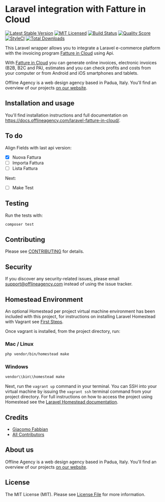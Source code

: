 # Laravel integration with Fatture in Cloud

[![Latest Stable Version](https://poser.pugx.org/offline-agency/laravel-fatture-in-cloud/v/stable)](https://packagist.org/packages/offline-agency/laravel-fatture-in-cloud)
[![MIT Licensed](https://img.shields.io/badge/license-MIT-brightgreen.svg?style=flat-square)](LICENSE.md)
[![Build Status](https://img.shields.io/travis/offline-agency/laravel-fatture-in-cloud/master.svg?style=flat-square)](https://travis-ci.org/offline-agency/laravel-fatture-in-cloud)
[![Quality Score](https://img.shields.io/scrutinizer/g/offline-agency/laravel-fatture-in-cloud.svg?style=flat-square)](https://scrutinizer-ci.com/g/offline-agency/laravel-fatture-in-cloud/)
[![StyleCI](https://github.styleci.io/repos/167236902/shield)](https://styleci.io/repos/167236902)
[![Total Downloads](https://img.shields.io/packagist/dt/offline-agency/laravel-fatture-in-cloud.svg?style=flat-square)](https://packagist.org/packages/offline-agency/laravel-fatture-in-cloud)

This Laravel wrapper allows you to integrate a Laravel e-commerce platform with the invoicing program [Fatture in Cloud](https://fattureincloud.it) using Api.

With [Fatture in Cloud](https://fattureincloud.it) you can generate online invoices, electronic invoices (B2B, B2C and PA), estimates and you can check profits and costs from your computer or from Android and iOS smartphones and tablets.

Offline Agency is a web design agency based in Padua, Italy. You'll find an overview of our projects [on our website](https://offlineagency.it/).

## Installation and usage

You'll find installation instructions and full documentation on https://docs.offlineagency.com/laravel-fatture-in-cloud/.

## To do

Align Fields with last api version:

- [x] Nuova Fattura
- [ ] Importa Fattura
- [ ] Lista Fattura

Next:

- [ ] Make Test

## Testing

Run the tests with:

```bash
composer test
```

## Contributing

Please see [CONTRIBUTING](CONTRIBUTING.md) for details.

## Security

If you discover any security-related issues, please email <support@offlineagency.com> instead of using the issue tracker.

## Homestead Environment

An optional Homestead per project virtual machine environment has been included with this project, for instructions on installing Laravel Homestead with Vagrant see [First Steps](https://laravel.com/docs/master/homestead#first-steps).

Once vagrant is installed, from the project directory, run:

### Mac / Linux

```bash
php vendor/bin/homestead make
```

### Windows

```bash
vendor\\bin\\homestead make
```

Next, run the `vagrant up` command in your terminal. You can SSH into your virtual machine by issuing the `vagrant ssh` terminal command from your project directory. For full instructions on how to access the project using Homestead see the [Laravel Homestead documentation](https://laravel.com/docs/master/homestead).

## Credits

- [Giacomo Fabbian](https://github.com/Giacomo92)
- [All Contributors](../../contributors)

## About us

Offline Agency is a web design agency based in Padua, Italy. You'll find an overview of our projects [on our website](https://offlineagency.it/).

## License

The MIT License (MIT). Please see [License File](LICENSE.md) for more information.
